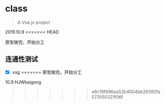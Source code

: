 # class

> A Vue.js project

2019.10.9
<<<<<<< HEAD

原型做完，开始分工

## 连通性测试

- [x] xsg
=======
原型做完，开始分工

10.9
HJWkaigong
>>>>>>> e6c19f696ea52b4004bb26392fa573550321f06f
